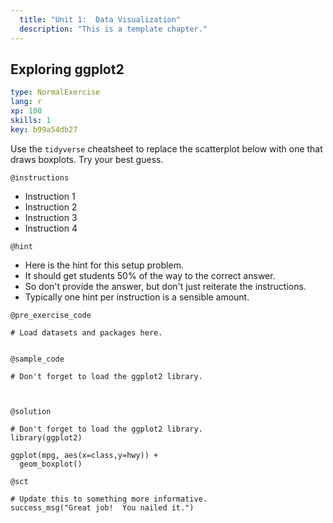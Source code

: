 ```yaml
---
  title: "Unit 1:  Data Visualization"
  description: "This is a template chapter."
---
```


## Exploring ggplot2

```yaml
type: NormalExercise 
lang: r
xp: 100 
skills: 1
key: b99a54db27   
```
Use the `tidyverse` cheatsheet to replace the scatterplot below with one that draws boxplots.   Try your best guess. 



`@instructions`
- Instruction 1
- Instruction 2
- Instruction 3
- Instruction 4

`@hint`
- Here is the hint for this setup problem. 
- It should get students 50% of the way to the correct answer.
- So don't provide the answer, but don't just reiterate the instructions.
- Typically one hint per instruction is a sensible amount.

`@pre_exercise_code`

```{r}
# Load datasets and packages here.


```

`@sample_code`

```{r}
# Don't forget to load the ggplot2 library.



```

`@solution`

```{r}
# Don't forget to load the ggplot2 library.
library(ggplot2)

ggplot(mpg, aes(x=class,y=hwy)) + 
  geom_boxplot()
```

`@sct`

```{r}
# Update this to something more informative.
success_msg("Great job!  You nailed it.")
```
